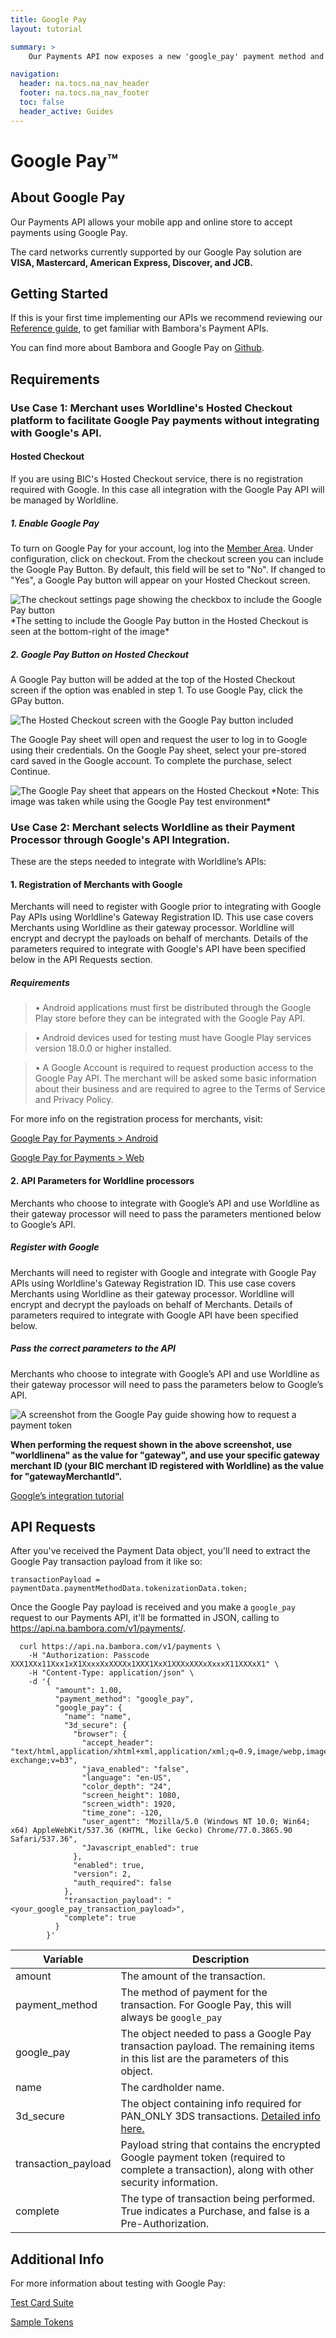```yaml
---
title: Google Pay
layout: tutorial

summary: >
    Our Payments API now exposes a new 'google_pay' payment method and associated parameters to accept a Google Pay transaction payload.

navigation:
  header: na.tocs.na_nav_header
  footer: na.tocs.na_nav_footer
  toc: false
  header_active: Guides
---
```


# Google Pay&#8482;

## About Google Pay

Our Payments API allows your mobile app and online store to accept payments using Google Pay.

The card networks currently supported by our Google Pay solution are **VISA, Mastercard, American Express, Discover, and JCB.**

## Getting Started

If this is your first time implementing our APIs we recommend reviewing our [Reference guide](/docs/references/payment_APIs/), to get familiar with Bambora's Payment APIs.

You can find more about Bambora and Google Pay on [Github](https://github.com/bambora/na-payment-apis-demo).

## Requirements

### **Use Case 1:** Merchant uses Worldline's Hosted Checkout platform to facilitate Google Pay payments without integrating with Google's API.

#### Hosted Checkout

If you are using BIC's Hosted Checkout service, there is no registration required with Google. In this case all integration with the Google Pay API will be managed by Worldline.

##### 1. Enable Google Pay

To turn on Google Pay for your account, log into the [Member Area](https://fra01.safelinks.protection.outlook.com/?url=https%3A%2F%2Fweb.na.bambora.com%2F&data=05%7C02%7Csagar.wadikar%40worldline.com%7C71f7bdedeb974d5e36bf08dc0e28df82%7Cfda9decfe89243ac9d9f1a493f9f98d0%7C0%7C0%7C638400815938324807%7CUnknown%7CTWFpbGZsb3d8eyJWIjoiMC4wLjAwMDAiLCJQIjoiV2luMzIiLCJBTiI6Ik1haWwiLCJXVCI6Mn0%3D%7C3000%7C%7C%7C&sdata=CFLNmsTfJoIJZC5UmPnGLKGScjcxdLy3johTtGaLWd4%3D&reserved=0). Under configuration, click on checkout. From the checkout screen you can include the Google Pay Button. By default, this field will be set to "No". If changed to "Yes", a Google Pay button will appear on your Hosted Checkout screen.

<img src="/docs/guides/google_pay/include-googlepay-btn-screenshot.png" alt="The checkout settings page showing the checkbox to include the Google Pay button">
*The setting to include the Google Pay button in the Hosted Checkout is seen at the bottom-right of the image*

##### 2.	Google Pay Button on Hosted Checkout 

A Google Pay button will be added at the top of the Hosted Checkout screen if the option was enabled in step 1. To use Google Pay, click the GPay button.

<img src="/docs/guides/google_pay/checkout-googlepay-btn-screenshot.png" alt="The Hosted Checkout screen with the Google Pay button included">

The Google Pay sheet will open and request the user to log in to Google using their credentials. On the Google Pay sheet, select your pre-stored card saved in the Google account. To complete the purchase, select Continue.

<img src="/docs/guides/google_pay/googlepay-sheet-screenshot.png" alt="The Google Pay sheet that appears on the Hosted Checkout">
*Note: This image was taken while using the Google Pay test environment*

### **Use Case 2:** Merchant selects Worldline as their Payment Processor through Google's API Integration.

These are the steps needed to integrate with Worldline’s APIs:

#### 1. Registration of Merchants with Google

Merchants will need to register with Google prior to integrating with Google Pay APIs using Worldline's Gateway Registration ID. This use case covers Merchants using Worldline as their gateway processor. Worldline will encrypt and decrypt the payloads on behalf of merchants. Details of the parameters required to integrate with Google's API have been specified below in the API Requests section.

##### Requirements

>• Android applications must first be distributed through the Google Play store before they can be integrated with the Google Pay API.

>• Android devices used for testing must have Google Play services version 18.0.0 or higher installed.

>• A Google Account is required to request production access to the Google Pay API. The merchant will be asked some basic information about their business and are required to agree to the Terms of Service and Privacy Policy.

For more info on the registration process for merchants, visit:

[Google Pay for Payments > Android](https://developers.google.com/pay/api/android/overview)

[Google Pay for Payments > Web](https://developers.google.com/pay/api/web/overview)

#### 2.	API Parameters for Worldline processors

Merchants who choose to integrate with Google’s API and use Worldline as their gateway processor will need to pass the parameters mentioned below to Google’s API.

##### Register with Google

Merchants will need to register with Google and integrate with Google Pay APIs using Worldline's Gateway Registration ID. This use case covers Merchants using Worldline as their gateway processor. Worldline will encrypt and decrypt the payloads on behalf of Merchants. Details of parameters required to integrate with Google API have been specified below.

##### Pass the correct parameters to the API

Merchants who choose to integrate with Google’s API and use Worldline as their gateway processor will need to pass the parameters below to Google’s API.

<img src="/docs/guides/google_pay/guide-request-payment-token-screenshot.png" alt="A screenshot from the Google Pay guide showing how to request a payment token">

**When performing the request shown in the above screenshot, use "worldlinena" as the value for "gateway", and use your specific gateway merchant ID (your BIC merchant ID registered with Worldline) as the value for "gatewayMerchantId".**

[Google’s integration tutorial](https://developers.google.com/pay/api/web/guides/tutorial)

## API Requests

After you've received the Payment Data object, you'll need to extract the Google Pay transaction payload from it like so:

```
transactionPayload = paymentData.paymentMethodData.tokenizationData.token;
```

Once the Google Pay payload is received and you make a `google_pay` request to our Payments API, it'll be formatted in JSON, calling to https://api.na.bambora.com/v1/payments/.

```shell
  curl https://api.na.bambora.com/v1/payments \
    -H "Authorization: Passcode XXX1XXx11Xxx1xX1XxxxXxXXXXx1XXX1XxX1XXXxXXXxXxxxX11XXXxX1" \
    -H "Content-Type: application/json" \
    -d '{
          "amount": 1.00,
          "payment_method": "google_pay",
          "google_pay": {
            "name": "name",
            "3d_secure": {
              "browser": {
                "accept_header": "text/html,application/xhtml+xml,application/xml;q=0.9,image/webp,image/apng,*/*;q=0.8,application/signed-exchange;v=b3",
                "java_enabled": "false",
                "language": "en-US",
                "color_depth": "24",
                "screen_height": 1080,
                "screen_width": 1920,
                "time_zone": -120,
                "user_agent": "Mozilla/5.0 (Windows NT 10.0; Win64; x64) AppleWebKit/537.36 (KHTML, like Gecko) Chrome/77.0.3865.90 Safari/537.36",
                "Javascript_enabled": true
              },
              "enabled": true,
              "version": 2,
              "auth_required": false
            },
            "transaction_payload": "<your_google_pay_transaction_payload>",
            "complete": true
          }
        }'
```

| Variable | Description |
| -------- | ----------- |
| amount | The amount of the transaction. |
| payment_method | The method of payment for the transaction. For Google Pay, this will always be `google_pay` |
| google_pay | The object needed to pass a Google Pay transaction payload. The remaining items in this list are the parameters of this object. |
| name | The cardholder name. |
| 3d_secure | The object containing info required for PAN_ONLY 3DS transactions. [Detailed info here.](https://dev.na.bambora.com/docs/guides/3D_secure_2_0/#request-parameters) |
| transaction_payload | Payload string that contains the encrypted Google payment token (required to complete a transaction), along with other security information. |
| complete | The type of transaction being performed. True indicates a Purchase, and false is a Pre-Authorization. |

## Additional Info

For more information about testing with Google Pay:

[Test Card Suite](https://developers.google.com/pay/api/web/guides/resources/test-card-suite)

[Sample Tokens](https://developers.google.com/pay/api/web/guides/resources/sample-tokens)